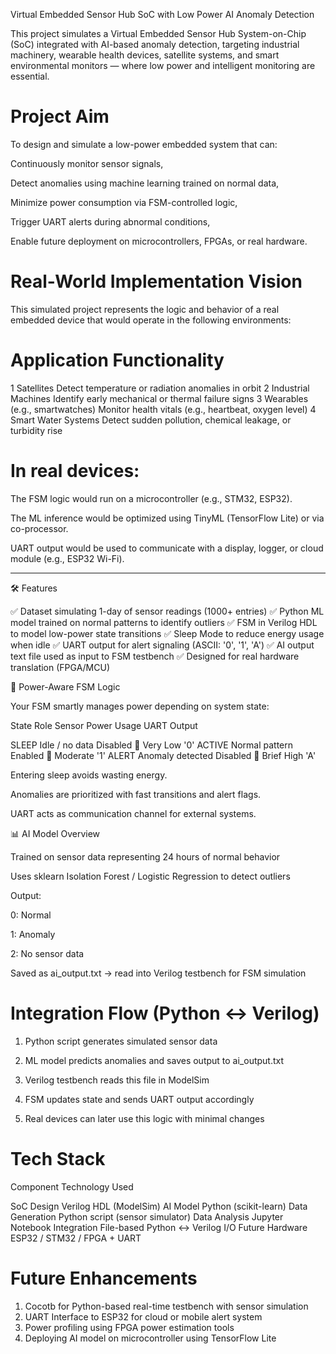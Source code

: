  Virtual Embedded Sensor Hub SoC with Low Power AI Anomaly Detection

This project simulates a Virtual Embedded Sensor Hub System-on-Chip (SoC) integrated with AI-based anomaly detection, targeting industrial machinery, wearable health devices, satellite systems, and smart environmental monitors — where low power and intelligent monitoring are essential.


# Project Aim

To design and simulate a low-power embedded system that can:

Continuously monitor sensor signals,

Detect anomalies using machine learning trained on normal data,

Minimize power consumption via FSM-controlled logic,

Trigger UART alerts during abnormal conditions,

Enable future deployment on microcontrollers, FPGAs, or real hardware.


# Real-World Implementation Vision

This simulated project represents the logic and behavior of a real embedded device that would operate in the following environments:

# Application	Functionality

1 Satellites	Detect temperature or radiation anomalies in orbit
2 Industrial Machines	Identify early mechanical or thermal failure signs
3 Wearables (e.g., smartwatches)	Monitor health vitals (e.g., heartbeat, oxygen level)
4 Smart Water Systems	Detect sudden pollution, chemical leakage, or turbidity rise


# In real devices:

The FSM logic would run on a microcontroller (e.g., STM32, ESP32).

The ML inference would be optimized using TinyML (TensorFlow Lite) or via co-processor.

UART output would be used to communicate with a display, logger, or cloud module (e.g., ESP32 Wi-Fi).



---

🛠️ Features

✅ Dataset simulating 1-day of sensor readings (1000+ entries)
✅ Python ML model trained on normal patterns to identify outliers
✅ FSM in Verilog HDL to model low-power state transitions
✅ Sleep Mode to reduce energy usage when idle
✅ UART output for alert signaling (ASCII: '0', '1', 'A')
✅ AI output text file used as input to FSM testbench
✅ Designed for real hardware translation (FPGA/MCU)



🔋 Power-Aware FSM Logic

Your FSM smartly manages power depending on system state:

State	Role	Sensor	Power Usage	UART Output

SLEEP	Idle / no data	Disabled	🔋 Very Low	'0'
ACTIVE	Normal pattern	Enabled	🔋 Moderate	'1'
ALERT	Anomaly detected	Disabled	🔋 Brief High	'A'


Entering sleep avoids wasting energy.

Anomalies are prioritized with fast transitions and alert flags.

UART acts as communication channel for external systems.



📊 AI Model Overview

Trained on sensor data representing 24 hours of normal behavior

Uses sklearn Isolation Forest / Logistic Regression to detect outliers

Output:

0: Normal

1: Anomaly

2: No sensor data


Saved as ai_output.txt → read into Verilog testbench for FSM simulation


# Integration Flow (Python ↔ Verilog)

1. Python script generates simulated sensor data


2. ML model predicts anomalies and saves output to ai_output.txt


3. Verilog testbench reads this file in ModelSim


4. FSM updates state and sends UART output accordingly


5. Real devices can later use this logic with minimal changes


# Tech Stack

Component	Technology Used

SoC Design	Verilog HDL (ModelSim)
AI Model	Python (scikit-learn)
Data Generation	Python script (sensor simulator)
Data Analysis	Jupyter Notebook
Integration	File-based Python ↔ Verilog I/O
Future Hardware	ESP32 / STM32 / FPGA + UART



# Future Enhancements

1. Cocotb for Python-based real-time testbench with sensor simulation
2. UART Interface to ESP32 for cloud or mobile alert system
3. Power profiling using FPGA power estimation tools
4. Deploying AI model on microcontroller using TensorFlow Lite


